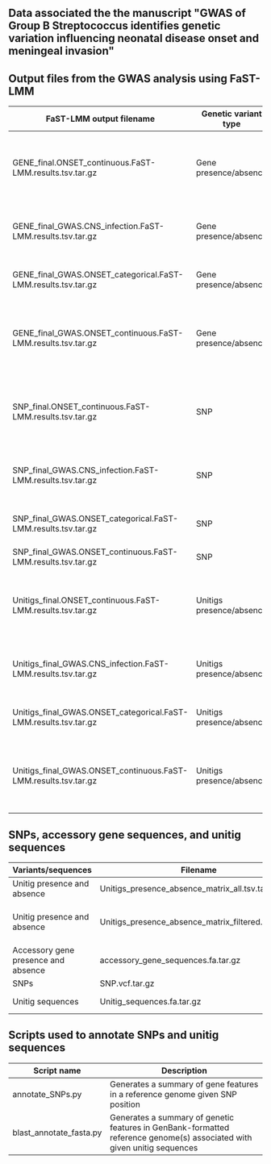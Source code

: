 ## Data associated the the manuscript "GWAS of Group B Streptococcus identifies genetic variation influencing neonatal disease onset and meningeal invasion"

## Output files from the GWAS analysis using FaST-LMM
FaST-LMM output filename | Genetic variant type | Phenotype | Phenotype type
-- | -- | -- | -- 
GENE_final.ONSET_continuous.FaST-LMM.results.tsv.tar.gz | Gene presence/absence | Disease onset time (days from birth to GBS disease onset) | Continuous (transformed) 
GENE_final_GWAS.CNS_infection.FaST-LMM.results.tsv.tar.gz | Gene presence/absence | Meningeal (CNS) infection: Blood vs. CSF | Categorical (transformed) 
GENE_final_GWAS.ONSET_categorical.FaST-LMM.results.tsv.tar.gz | Gene presence/absence | Disease onset time (0-6 vs 7-89 days) | Categorical (transformed) |
GENE_final_GWAS.ONSET_continuous.FaST-LMM.results.tsv.tar.gz | Gene presence/absence | Disease onset time (days from birth to GBS disease onset) | Continuous (transformed) 
SNP_final.ONSET_continuous.FaST-LMM.results.tsv.tar.gz | SNP | Disease onset time (days from birth to GBS disease onset) | Continuous (transformed) 
SNP_final_GWAS.CNS_infection.FaST-LMM.results.tsv.tar.gz | SNP | Meningeal (CNS) infection: Blood vs. CSF | Categorical 
SNP_final_GWAS.ONSET_categorical.FaST-LMM.results.tsv.tar.gz | SNP | Disease onset time (0-6 vs 7-89 days) | Categorical (transformed) 
SNP_final_GWAS.ONSET_continuous.FaST-LMM.results.tsv.tar.gz | SNP | Disease onset time | Continuous (transformed) 
Unitigs_final.ONSET_continuous.FaST-LMM.results.tsv.tar.gz | Unitigs presence/absence | Disease onset time (days from birth to GBS disease onset) | Continuous (transformed) 
Unitigs_final_GWAS.CNS_infection.FaST-LMM.results.tsv.tar.gz | Unitigs presence/absence | Meningeal (CNS) infection: Blood vs. CSF | Categorical (transformed) 
Unitigs_final_GWAS.ONSET_categorical.FaST-LMM.results.tsv.tar.gz | Unitigs presence/absence | Disease onset time (0-6 vs 7-89 days) | Categorical (transformed) 
Unitigs_final_GWAS.ONSET_continuous.FaST-LMM.results.tsv.tar.gz | Unitigs presence/absence | Disease onset time (days from birth to GBS disease onset) | Continuous (transformed) 

## SNPs, accessory gene sequences, and unitig sequences
Variants/sequences | Filename | Description
-- | -- | -- 
Unitig presence and absence | Unitigs_presence_absence_matrix_all.tsv.tar.gz | All unitigs
Unitig presence and absence | Unitigs_presence_absence_matrix_filtered.tsv.tar.gz | Unitigs present in 5-95% isolates
Accessory gene presence and absence | accessory_gene_sequences.fa.tar.gz | All gene sequences
SNPs | SNP.vcf.tar.gz | All SNPs
Unitig sequences | Unitig_sequences.fa.tar.gz | All unitig sequences

## Scripts used to annotate SNPs and unitig sequences
Script name | Description
-- | -- 
annotate_SNPs.py | Generates a summary of gene features in a reference genome given SNP position
blast_annotate_fasta.py | Generates a summary of genetic features in GenBank-formatted reference genome(s) associated with given unitig sequences
